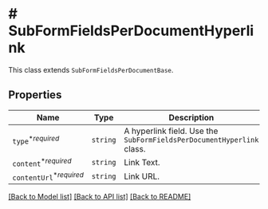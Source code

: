 # # SubFormFieldsPerDocumentHyperlink

This class extends `SubFormFieldsPerDocumentBase`.

## Properties

Name | Type | Description | Notes
------------ | ------------- | ------------- | -------------
| `type`<sup>*_required_</sup> | ```string``` |  A hyperlink field. Use the `SubFormFieldsPerDocumentHyperlink` class.  |  [default to 'hyperlink'] |
| `content`<sup>*_required_</sup> | ```string``` |  Link Text.  |  |
| `contentUrl`<sup>*_required_</sup> | ```string``` |  Link URL.  |  |

[[Back to Model list]](../../README.md#models) [[Back to API list]](../../README.md#endpoints) [[Back to README]](../../README.md)
